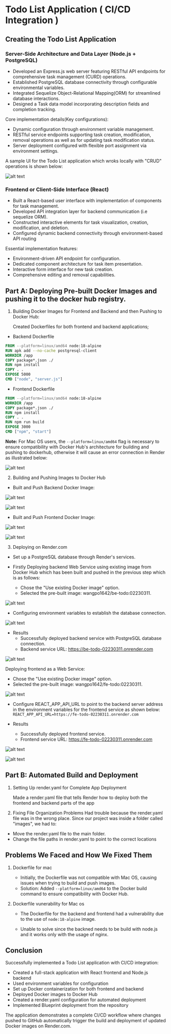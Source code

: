 # Todo List Application ( CI/CD Integration )
## Creating the Todo List Application

### Server-Side Architecture and Data Layer (Node.js + PostgreSQL)

- Developed an Express.js web server featuring RESTful API endpoints for comprehensive task  management (CURD) operations.
- Established PostgreSQL database connectivity through configurable environmental variables.
- Integrated Sequelize Object-Relational Mapping(ORM) for streamlined database interactions. 
- Designed a Task data model incorporating description fields and completion tracking.

Core implementation details(Key configurations):

- Dynamic configuration through environment variable management.
- RESTful service endpoints supporting task creation, modification, removal operations as well as for updating task modification status.
- Server deployment configured with flexible port assignment via environment settings. 

A sample UI for the Todo List application which wroks locally with "CRUD" operations is shown below:

![alt text](images/smaple-repredentation-todo-ui.png)

### Frontend or Client-Side Interface (React)

- Built a React-based user interface with implementation of components for task management.
- Developed API integration layer for backend communication (i.e sequelize ORM).
- Constructed interactive elements for task visualization, creation, modification, and deletion. 
- Configured dynamic backend connectivity through environment-based API routing

Essential implementation features:

- Environment-driven API endpoint for configuration.
- Dedicated component architecture for task item presentation. 
- Interactive form interface for new task creation.
- Comprehensive editing and removal capabilities.

## Part A: Deploying Pre-built Docker Images and pushing it to the docker hub registry.
1. Building Docker Images for Frontend and Backend and then Pushing to Docker Hub:

    Created Dockerfiles for both frontend and backend applications;
- Backend Dockerfile

```dockerfile 
FROM --platform=linux/amd64 node:18-alpine
RUN apk add --no-cache postgresql-client
WORKDIR /app
COPY package*.json ./
RUN npm install
COPY . .
EXPOSE 5000
CMD ["node", "server.js"]
```
- Frontend Dockerfile

```dockerfile
FROM --platform=linux/amd64 node:18-alpine
WORKDIR /app
COPY package*.json ./
RUN npm install
COPY . .
RUN npm run build
EXPOSE 3000
CMD ["npm", "start"]
```

**Note:** For Mac OS users, the `--platform=linux/amd64` flag is necessary to ensure compatibility with Docker Hub's architecture for building and pushing to dockerhub, otherwise it will cause an error connection in Render as illustrated below:

![alt text](<images/error(Without using amd64 linux).png>)

2. Building and Pushing Images to Docker Hub

- Built and Push Backend Docker Image:

![alt text](images/dockerbuild-be-todo.png)

![alt text](images/DockerPush-be-todo.png)

- Built and Push Frontend Docker Image:

![alt text](images/Dockerbuild-fe-todo.png)

![alt text](images/DockerPush-fe-todo.png)

3. Deploying on Render.com

- Set up a PostgreSQL database through Render's services.

- Firstly Deploying backend Web Service using existing image from Docker Hub which has been built and pushed in the previous step which is as follows:

  - Chose the "Use existing Docker image" option.
  - Selected the pre-built image: wangpo1642/be-todo:02230311.

![alt text](images/existingimage-be-todo.png)

- Configuring environment variables to establish the database connection.

![alt text](images/environmental-variables.png)

- Results
  - Successfully deployed backend service with PostgreSQL database connection.
  - Backend service URL: https://be-todo-02230311.onrender.com

![alt text](images/Result-be-todo(live).png)

Deploying frontend as a Web Service:

- Chose the "Use existing Docker image" option.
- Selected the pre-built image: wangpo1642/fe-todo:02230311.

![alt text](images/existingimage-fe-feto.png)

- Configure REACT_APP_API_URL to point to the backend server address in the environment variables for the frontend service as shown below:
```REACT_APP_API_URL=https://fe-todo-02230311.onrender.com```

- Results
  - Successfully deployed frontend service.
  - Frontend service URL: https://fe-todo-02230311.onrender.com 

![alt text](images/Result-fe-todo(live).png)

![alt text](images/live-frontend.png)

## Part B: Automated Build and Deployment

1. Setting Up render.yaml for Complete App Deployment

    Made a render.yaml file that tells Render how to deploy both the frontend and backend parts of the app

2. Fixing File Organization Problems Had trouble because the render.yaml file was in the wrong place. Since our project was inside a folder called "images", we had to:

- Move the render.yaml file to the main folder. 
- Change the file paths in render.yaml to point to the correct locations

## Problems We Faced and How We Fixed Them

1. Dockerfile for mac 
   - Initially, the Dockerfile was not compatible with Mac OS, causing issues when trying to build and push images.
   - Solution: Added `--platform=linux/amd64` to the Docker build command to ensure compatibility with Docker Hub.

2. Dockerfile vunerability for Mac os
   - The Dockerfile for the backend and frontend had a vulnerability due to the use of `node:18-alpine` image.

   - Unable to solve since the backned needs to be build with node.js and it works only with the usage of nginx.

## Conclusion

Successfully implemented a Todo List application with CI/CD integration:

- Created a full-stack application with React frontend and Node.js backend
- Used environment variables for configuration
- Set up Docker containerization for both frontend and backend
- Deployed Docker images to Docker Hub
- Created a render.yaml configuration for automated deployment
- Implemented Blueprint deployment from the repository

The application demonstrates a complete CI/CD workflow where changes pushed to GitHub automatically trigger the build and deployment of updated Docker images on Render.com.